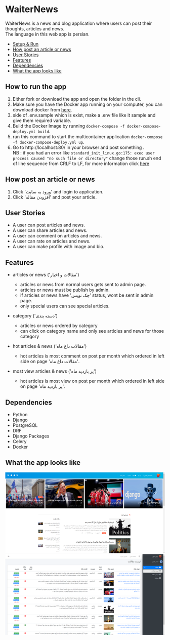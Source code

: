 # WaiterNews
WaiterNews is a news and blog application where users can post their thoughts, articles and news.<br>
The language in this web app is persian.
- [Setup & Run](#How-to-run-the-app)
- [How post an article or news](#How-post-an-article-or-news)
- [User Stories](#User-Stories)
- [Features](#Features)
- [Dependencies](#Dependencies)
- [What the app looks like](#What-the-app-looks-like)


##  How to run the app
1. Either fork or download the app and open the folder in the cli.
2. Make sure you have the Docker app running on your computer, you can download docker from [here](https://www.docker.com/products/docker-desktop).
3. side of .env.sample which is exist, make a .env file like it sample and give them required variable.
4. Build the Docker Image by running `docker-compose -f docker-compose-deploy.yml build`.
5. run this command to start the multicontainer application `docker-compose -f docker-compose-deploy.yml up`.
6. Go to http://localhost:80/ in your browser and post something .<br>
NB : if you had an error like `standard_init_linux.go:175: exec user process caused "no such file or directory"`
change those run.sh end of line sequence from CRLF to LF, for more information click [here](https://github.com/riggraz/astuto/issues/9)

## How post an article or news
1. Click 'ورود به سایت' and login to application.
2. Click 'افزودن مقاله' and post your article.


## User Stories
- A user can post articles and news.
- A user can share articles and news.
- A user can comment on articles and news.
- A user can rate on articles and news.
- A user can make profile with image and bio.

## Features
- articles or news ('مقالات و اخبار')
  - articles or news from normal users gets sent to admin page.  
  - articles or news must be publish by admin.
  - if articles or news have 'چک نویس' status, wont be sent in admin page.
  - only special users can see special articles.
  
- category ('دسته بندی')
  - articles or news ordered by category
  - can click on category name and only see articles and news for those category
  
- hot articles & news ('مقالات داغ ماه')
  - hot articles is most comment on post per month which ordered in left side on page 'مقالات داغ ماه'.
  
- most view articles & news ('پر بازدید ماه')
  - hot articles is most view on post per month which ordered in left side on page 'پر بازدید ماه'.
  

## Dependencies
- Python
- Django
- PostgreSQL
- DRF
- Django Packages
- Celery
- Docker

## What the app looks like
![ScreenShot](screenshot/ScreenshotHome.png)
![ScreenShot](screenshot/ScreenshotPanel.png)
